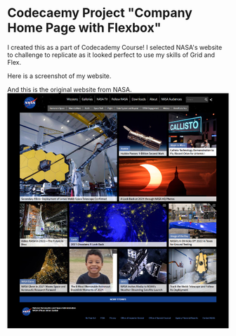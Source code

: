 # Codecaemy Project "Company Home Page with Flexbox"

I created this as a part of Codecademy Course!
I selected NASA's website to challenge to replicate as it looked perfect to use my skills of Grid and Flex.

Here is a screenshot of my website.



And this is the original website from NASA.
<img src="images/NASA_original.png">



